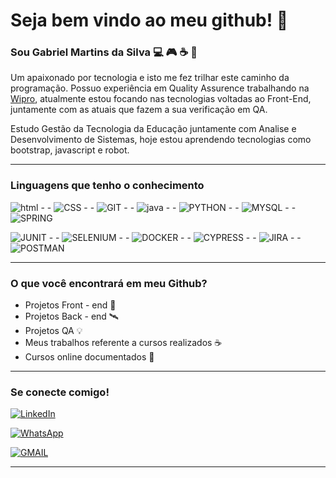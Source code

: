 # Seja bem vindo ao meu github! 👋

### Sou Gabriel Martins da Silva :computer: :video_game: :coffee: :metal:

Um apaixonado por tecnologia e isto me fez trilhar este caminho da programação. Possuo experiência em Quality Assurence trabalhando na [Wipro](https://www.wipro.com/ "Wipro"), atualmente estou focando nas 
tecnologias voltadas ao Front-End, juntamente com as atuais que fazem a sua verificação em QA.

Estudo Gestão da Tecnologia da Educação juntamente com Analise e Desenvolvimento de Sistemas, hoje
estou aprendendo tecnologias como bootstrap, javascript e robot.

------------

### Linguagens que tenho o conhecimento

![html](https://img.shields.io/badge/HTML5-E34F26?style=for-the-badge&logo=html5&logoColor=white)   - -  ![CSS](https://img.shields.io/badge/CSS3-1572B6?style=for-the-badge&logo=css3&logoColor=white) - - ![GIT](https://img.shields.io/badge/GIT-E34F26?style=for-the-badge&logo=git&logoColor=white) - - ![java](https://img.shields.io/badge/Java-ED8B00?style=for-the-badge&logo=java&logoColor=white) - - ![PYTHON](https://img.shields.io/badge/Python-1572B6?style=for-the-badge&logo=python&logoColor=black) - - ![MYSQL](https://img.shields.io/badge/MySQL-005C84?style=for-the-badge&logo=mysql&logoColor=white) - - ![SPRING](https://img.shields.io/badge/Spring-6DB33F?style=for-the-badge&logo=spring&logoColor=white)

![JUNIT](https://img.shields.io/badge/Junit5-25A162?style=for-the-badge&logo=junit5&logoColor=white) - - ![SELENIUM](https://img.shields.io/badge/Selenium-43B02A?style=for-the-badge&logo=Selenium&logoColor=white) - - ![DOCKER](https://img.shields.io/badge/Docker-2CA5E0?style=for-the-badge&logo=docker&logoColor=white) - - ![CYPRESS](https://img.shields.io/badge/Cypress-1702C?style=for-the-badge&logo=cypress&logoColor=white) - - ![JIRA](https://img.shields.io/badge/Jira-FF6900?style=for-the-badge&logo=Jira&logoColor=white) - - ![POSTMAN](https://img.shields.io/badge/Postman-FF6C37?style=for-the-badge&logo=Postman&logoColor=white)

------------

### O que você encontrará em meu Github?

- Projetos Front - end 🚀
- Projetos Back - end 🛰️
- Projetos QA 💡
- Meus trabalhos referente a cursos realizados ☕
- Cursos online documentados 🌈

------------


### Se conecte comigo!

[![LinkedIn](https://img.shields.io/badge/linkedin-%230077B5.svg?style=for-the-badge&logo=linkedin&logoColor=white)](https://www.linkedin.com/in/gabrielmartinsdasilva "![LinkedIn](https://img.shields.io/badge/linkedin-%230077B5.svg?style=for-the-badge&logo=linkedin&logoColor=white)")


[![WhatsApp](https://img.shields.io/badge/WhatsApp-25D366?style=for-the-badge&logo=whatsapp&logoColor=white)](https://api.whatsapp.com/send?phone=48991869761&text=sua%20mensagem "![WhatsApp](https://img.shields.io/badge/WhatsApp-25D366?style=for-the-badge&logo=whatsapp&logoColor=white)")

[![GMAIL](https://img.shields.io/badge/Gmail-D14836?style=for-the-badge&logo=gmail&logoColor=white)](mailto:meu@email.com"programacaogabriel@gmail.com "[![GMAIL](https://img.shields.io/badge/Gmail-D14836?style=for-the-badge&logo=gmail&logoColor=white)")


------------

